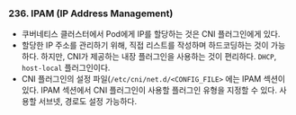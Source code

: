### 236. IPAM (IP Address Management)
 - 쿠버네티스 클러스터에서 Pod에게 IP를 할당하는 것은 CNI 플러그인에게 있다.
 - 할당한 IP 주소를 관리하기 위해, 직접 리스트를 작성하며 하드코딩하는 것이 가능하다. 하지만, CNI가 제공하는 내장 플러그인을 사용하는 것이 편리하다. `DHCP`, `host-local` 플러그인이다.
 - CNI 플러그인의 설정 파일(`/etc/cni/net.d/<CONFIG_FILE>` 에는 IPAM 섹션이 있다. IPAM 섹션에서 CNI 플러그인이 사용할 플러그인 유형을 지정할 수 있다. 사용할 서브넷, 경로도 설정 가능하다.